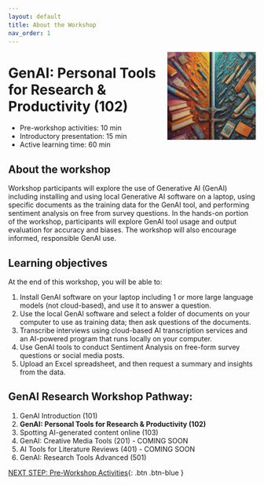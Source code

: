 ```yaml
---
layout: default
title: About the Workshop 
nav_order: 1
---
```

<img src="images/gen-ai-inter.png" style="float:right;width:180px;" alt="decorative">

# GenAI: Personal Tools for Research & Productivity (102)

- Pre-workshop activities: 10 min 
- Introductory presentation: 15 min
- Active learning time: 60 min

## About the workshop 
Workshop participants will explore the use of Generative AI (GenAI) including installing and using local Generative AI software on a laptop, using specific documents as the training data for the GenAI tool, and performing sentiment analysis on free from survey questions. In the hands-on portion of the workshop, participants will explore GenAI tool usage and output evaluation for accuracy and biases. The workshop will also encourage informed, responsible GenAI use.

## Learning objectives

At the end of this workshop, you will be able to:

1. Install GenAI software on your laptop including 1 or more large language models (not cloud-based), and use it to answer a question.
2. Use the local GenAI software and select a folder of documents on your computer to use as training data; then ask questions of the documents.
3. Transcribe interviews using cloud-based AI transcription services and an AI-powered program that runs locally on your computer.
4. Use GenAI tools to conduct Sentiment Analysis on free-form survey questions or social media posts.
5. Upload an Excel spreadsheet, and then request a summary and insights from the data.

## GenAI Research Workshop Pathway:

1. GenAI Introduction (101)
2. **GenAI: Personal Tools for Research & Productivity (102)**
3. Spotting AI-generated content online (103)
4. GenAI: Creative Media Tools (201) - COMING SOON
5. AI Tools for Literature Reviews (401) - COMING SOON
6. GenAI: Research Tools Advanced (501)
 
[NEXT STEP: Pre-Workshop Activities](pre-workshop.html){: .btn .btn-blue }

